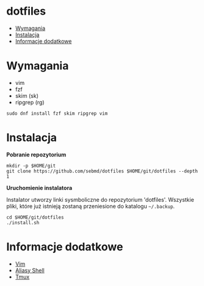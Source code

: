 # dotfiles

<!-- vim-markdown-toc GFM -->

* [Wymagania](#wymagania)
* [Instalacja](#instalacja)
* [Informacje dodatkowe](#informacje-dodatkowe)

<!-- vim-markdown-toc -->

# Wymagania

  - vim
  - fzf
  - skim (sk)
  - ripgrep (rg)

```
sudo dnf install fzf skim ripgrep vim
```

# Instalacja

**Pobranie repozytorium**

```
mkdir -p $HOME/git
git clone https://github.com/sebmd/dotfiles $HOME/git/dotfiles --depth 1
```

**Uruchomienie instalatora**

Instalator utworzy linki sysmboliczne do repozytorium 'dotfiles'.
Wszystkie pliki, które już istnieją zostaną przeniesione do katalogu
`~/.backup`.

```
cd $HOME/git/dotfiles
./install.sh
```

# Informacje dodatkowe

   - [Vim](docs/VIM.md)
   - [Aliasy Shell](docs/ALIASY.md)
   - [Tmux](docs/TMUX.md)
